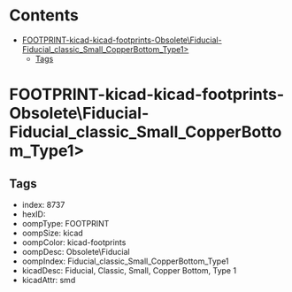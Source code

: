 



Contents
========

* [FOOTPRINT-kicad-kicad-footprints-Obsolete\Fiducial-Fiducial_classic_Small_CopperBottom_Type1>](#footprint-kicad-kicad-footprints-obsoletefiducial-fiducial_classic_small_copperbottom_type1)
	* [Tags](#tags)

# FOOTPRINT-kicad-kicad-footprints-Obsolete\Fiducial-Fiducial_classic_Small_CopperBottom_Type1>

## Tags

- index: 8737
- hexID: 
- oompType: FOOTPRINT
- oompSize: kicad
- oompColor: kicad-footprints
- oompDesc: Obsolete\Fiducial
- oompIndex: Fiducial_classic_Small_CopperBottom_Type1
- kicadDesc: Fiducial, Classic, Small, Copper Bottom, Type 1
- kicadAttr: smd

